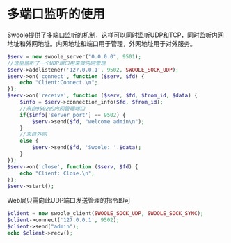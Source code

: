 # 多端口监听的使用

Swoole提供了多端口监听的机制，这样可以同时监听UDP和TCP，同时监听内网地址和外网地址。内网地址和端口用于管理，外网地址用于对外服务。

```php
$serv = new swoole_server("0.0.0.0", 9501);
//这里监听了一个UDP端口用来做内网管理
$serv->addlistener('127.0.0.1', 9502, SWOOLE_SOCK_UDP);
$serv->on('connect', function ($serv, $fd) {
    echo "Client:Connect.\n";
});
$serv->on('receive', function ($serv, $fd, $from_id, $data) {
    $info = $serv->connection_info($fd, $from_id);
    //来自9502的内网管理端口
    if($info['server_port'] == 9502) {
		$serv->send($fd, "welcome admin\n");
	}
	//来自外网
	else {
		$serv->send($fd, 'Swoole: '.$data);
	}
});
$serv->on('close', function ($serv, $fd) {
    echo "Client: Close.\n";
});
$serv->start();
```

Web层只需向此UDP端口发送管理的指令即可
```php
$client = new swoole_client(SWOOLE_SOCK_UDP, SWOOLE_SOCK_SYNC);
$client->connect('127.0.0.1', 9502);
$client->send("admin");
echo $client->recv();
```